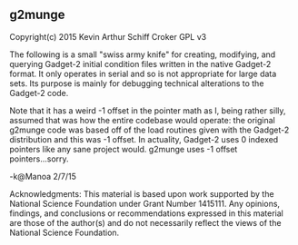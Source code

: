 g2munge
----------------------------------------------

Copyright(c) 2015 Kevin Arthur Schiff Croker
GPL v3

The following is a small "swiss army knife" for creating, modifying, and querying Gadget-2
initial condition files written in the native Gadget-2 format.  It only operates in serial
and so is not appropriate for large data sets.  Its purpose is mainly for debugging technical
alterations to the Gadget-2 code.

Note that it has a weird -1 offset in the pointer math as I, being rather silly, assumed that
was how the entire codebase would operate: the original g2munge code was based off of the load
routines given with the Gadget-2 distribution and this was -1 offset.  In actuality, Gadget-2 
uses 0 indexed pointers like any sane project would.  g2munge uses -1 offset pointers...sorry.

-k@Manoa 2/7/15

Acknowledgments:
This material is based upon work supported by the National Science
Foundation under Grant Number 1415111.  Any opinions, findings, and
conclusions or recommendations expressed in this material are those of
the author(s) and do not necessarily reflect the views of the National
Science Foundation.